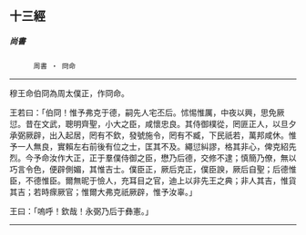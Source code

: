 

## 十三經

##### 尚書
　　　`周書 ‧ 冏命`

* * *

穆王命伯冏為周太僕正，作冏命。

王若曰：「伯冏！惟予弗克于德，嗣先人宅丕后。怵惕惟厲，中夜以興，思免厥愆。昔在文武，聰明齊聖，小大之臣，咸懷忠良。其侍御樸從，罔匪正人，以旦夕承弼厥辟，出入起居，罔有不欽，發號施令，罔有不臧，下民祇若，萬邦咸休。惟予一人無良，實賴左右前後有位之士，匡其不及。繩愆糾謬，格其非心，俾克紹先烈。今予命汝作大正，正于羣僕侍御之臣，懋乃后德，交修不逮；慎簡乃僚，無以巧言令色，便辟側媚，其惟吉士。僕臣正，厥后克正，僕臣諛，厥后自聖；后德惟臣，不德惟臣。爾無昵于憸人，充耳目之官，迪上以非先王之典；非人其吉，惟貨其吉；若時瘝厥官；惟爾大弗克祇厥辟，惟予汝辜。」

王曰：「嗚呼！欽哉！永弼乃后于彝憲。」

* * *

